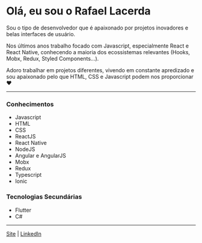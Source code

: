# Olá, eu sou o Rafael Lacerda

Sou o tipo de desenvolvedor que é apaixonado por projetos inovadores e belas interfaces de usuário.

Nos últimos anos trabalho focado com Javascript, especialmente React e React Native, conhecendo a maioria dos ecossistemas relevantes (Hooks, Mobx, Redux, Styled Components...).

Adoro trabalhar em projetos diferentes, vivendo em constante apredizado e sou apaixonado pelo que HTML, CSS e Javascript podem nos proporcionar :heart:

_____

### Conhecimentos 

- Javascript
- HTML
- CSS
- ReactJS
- React Native
- NodeJS
- Angular e AngularJS
- Mobx
- Redux
- Typescript
- Ionic

### Tecnologias Secundárias 

- Flutter
- C#

_____

[Site](http://rafaellacerda.me)   |   [LinkedIn](https://linkedin.com/in/rafaelcastrolacerda)
